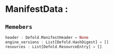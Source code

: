 
# ManifestData : 
## ```Memebers```    
```rust
header : Defold.ManifestHeader = None  
engine_versions : List[Defold.HashDigest] = []  
resources : List[Defold.ResourceEntry] = []  
```


